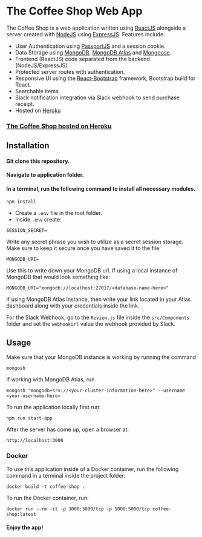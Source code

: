 # The Coffee Shop Web App

The Coffee Shop is a web application written using [ReactJS](https://reactjs.org/) alongside a server created with [NodeJS](https://nodejs.org/) using [ExpressJS](http://expressjs.com/). Features include:

- User Authentication using [PassportJS](http://www.passportjs.org/) and a session cookie.
- Data Storage using [MongoDB](https://www.mongodb.com/), [MongoDB Atlas](https://www.mongodb.com/cloud/atlas) and [Mongoose](https://mongoosejs.com/).
- Frontend (ReactJS) code separated from the backend (NodeJS/ExpressJS).
- Protected server routes with authentication.
- Responsive UI using the [React-Bootstrap](https://react-bootstrap.github.io/) framework, Bootstrap build for React.
- Searchable items.
- Slack notification integration via Slack webhook to send purchase receipt.
- Hosted on [Heroku](https://www.heroku.com/)

### [The Coffee Shop hosted on Heroku](https://jn-the-coffee-shop.herokuapp.com)

## Installation

#### Git clone this repository.

#### Navigate to application folder.

#### In a terminal, run the following command to install all necessary modules.

`npm install`

- Create a `.env` file in the root folder.
- Inside `.env` create:

`SESSION_SECRET=`

Write any secret phrase you wish to utilize as a secret session storage. Make sure to keep it secure once you have saved it to the file.

`MONGODB_URI=`

Use this to write down your MongoDB url. If using a local instance of MongoDB that would look something like:

`MONGODB_URI="mongodb://localhost:27017/<database-name-here>"`

If using MongoDB Atlas instance, then write your link located in your Atlas dashboard along with your credentials inside the link.

For the Slack Webhook, go to the `Review.js` file inside the `src/Components` folder and set the `webhookUrl` value the webhook provided by Slack.

## Usage

Make sure that your MongoDB instance is working by running the command

`mongosh`

If working with MongoDB Atlas, run

`mongosh "mongodb+srv://<your-cluster-information-here>" --username <your-username-here>`

To run the application locally first run:

`npm run start-app`

After the server has come up, open a browser at:

`http://localhost:3000`

### Docker

To use this application inside of a Docker container, run the following command in a terminal inside the project folder:

`docker build -t coffee-shop .`

To run the Docker container, run:

`docker run --rm -it -p 3000:3000/tcp -p 5000:5000/tcp coffee-shop:latest`

#### Enjoy the app!
